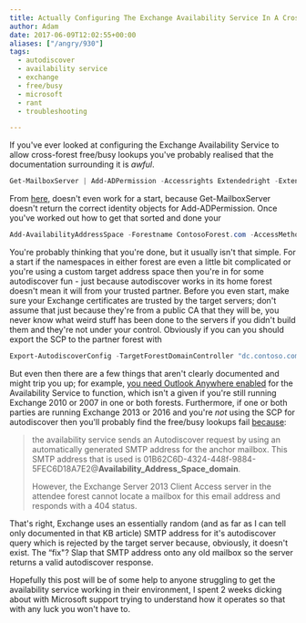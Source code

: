 ```yaml
---
title: Actually Configuring The Exchange Availability Service In A Cross-Forest Environment
author: Adam
date: 2017-06-09T12:02:55+00:00
aliases: ["/angry/930"]
tags:
  - autodiscover
  - availability service
  - exchange
  - free/busy
  - microsoft
  - rant
  - troubleshooting

---
```

If you've ever looked at configuring the Exchange Availability Service to allow cross-forest free/busy lookups you've probably realised that the documentation surrounding it is _awful_.

```powershell
Get-MailboxServer | Add-ADPermission -Accessrights Extendedright -Extendedrights "ms-Exch-EPI-Token-Serialization" -User "<Remote Forest Domain>\Exchange servers"
```

From [here][1], doesn't even work for a start, because Get-MailboxServer doesn't return the correct identity objects for Add-ADPermission. Once you've worked out how to get that sorted and done your

```powershell
Add-AvailabilityAddressSpace -Forestname ContosoForest.com -AccessMethod PerUserFB -UseServiceAccount:$true
```

You're probably thinking that you're done, but it usually isn't that simple. For a start if the namespaces in either forest are even a little bit complicated or you're using a custom target address space then you're in for some autodiscover fun - just because autodiscover works in its home forest doesn't mean it will from your trusted partner. Before you even start, make sure your Exchange certificates are trusted by the target servers; don't assume that just because they're from a public CA that they will be, you never know what weird stuff has been done to the servers if you didn't build them and they're not under your control. Obviously if you can you should export the SCP to the partner forest with

```powershell
Export-AutodiscoverConfig -TargetForestDomainController "dc.contoso.com" -TargetForestCredential (Get-Credential) -MultipleExchangeDeployments $true
```

But even then there are a few things that aren't clearly documented and might trip you up; for example, [you need Outlook Anywhere enabled][2] for the Availability Service to function, which isn't a given if you're still running Exchange 2010 or 2007 in one or both forests. Furthermore, if one or both parties are running Exchange 2013 or 2016 and you're _not_ using the SCP for autodiscover then you'll probably find the free/busy lookups fail [because][3]:

> the availability service sends an Autodiscover request by using an automatically generated SMTP address for the anchor mailbox. This SMTP address that is used is 01B62C6D-4324-448f-9884-5FEC6D18A7E2@**Availability_Address_Space_domain**.
>
> However, the Exchange Server 2013 Client Access server in the attendee forest cannot locate a mailbox for this email address and responds with a 404 status.

That's right, Exchange uses an essentially random (and as far as I can tell only documented in that KB article) SMTP address for it's autodiscover query which is rejected by the target server because, obviously, it doesn't exist. The &#8220;fix"? Slap that SMTP address onto any old mailbox so the server returns a valid autodiscover response.

Hopefully this post will be of some help to anyone struggling to get the availability service working in their environment, I spent 2 weeks dicking about with Microsoft support trying to understand how it operates so that with any luck you won't have to.

 [1]: https://technet.microsoft.com/en-us/library/bb125182(v=exchg.150).aspx
 [2]: https://support.microsoft.com/en-gb/help/2734791/cross-forest-or-hybrid-free-busy-availability-lookups-fail-in-exchange-server
 [3]: https://support.microsoft.com/en-gb/help/3010570/cross-forest-free-busy-lookup-fails-when-target-forest-is-exchange-server-2013-or-exchange-server-2016